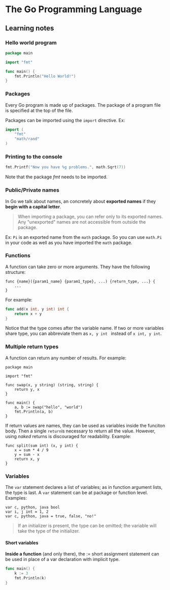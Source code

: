# The Go Programming Language

## Learning notes

### Hello world program
```go
package main

import "fmt"

func main() {
	fmt.Println("Hello World!")
}
```

### Packages
Every Go program is made up of packages. The package of a program file is specified at the top of the file. 

Packages can be imported using the ```import``` directive. Ex:

```go
import (
	"fmt"
	"math/rand"
)
```

### Printing to the console
```go
fmt.Printf("Now you have %g problems.", math.Sqrt(7))
```
Note that the package _fmt_ needs to be imported.


### Public/Private names
In Go we talk about names, an concretely about **exported names** if they **begin with a capital letter**.
> When importing a package, you can refer only to its exported names. Any "unexported" names are not accessible from outside the package.

Ex: ```Pi``` is an exported name from the ```math``` package. So you can use ```math.Pi``` in your code as well as you have imported the ```math``` package.

### Functions
A function can take zero or more arguments. They have the following structure:

```
func {name}({param1_name} {param1_type}, ...) {return_type, ...} {
	...
}
```
For example:

```go
func add(x int, y int) int {
	return x + y
}
```
Notice that the type comes after the variable name.
If two or more variables share type, you can abbreviate them as ```x, y int ``` instead of ```x int, y int```. 

### Multiple return types
A function can return any number of results. For example:

```
package main

import "fmt"

func swap(x, y string) (string, string) {
	return y, x
}

func main() {
	a, b := swap("hello", "world")
	fmt.Println(a, b)
}
```
If return values are names, they can be used as variables inside the funciton body. Then a single ```return```is necessary to return all the value. However, using _naked_ returns is discouraged for readability. Example:

```
func split(sum int) (x, y int) {
	x = sum * 4 / 9
	y = sum - x
	return x, y
}
```

### Variables
The ```var``` statement declares a list of variables; as in function argument lists, the type is last.
A ```var``` statement can be at package or function level.
Examples:

```
var c, python, java bool
var i, j int = 1, 2
var c, python, java = true, false, "no!"
```
>If an initializer is present, the type can be omitted; the variable will take the type of the initializer.

#### Short variables
**Inside a function** (and only there), the := short assignment statement can be used in place of a var declaration with implicit type.

```go
func main() {
	k := 3
	fmt.Println(k)
}
```